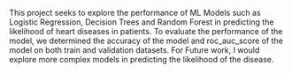This project seeks to explore the performance of ML Models such as Logistic Regression, Decision Trees and Random Forest in predicting the likelihood of heart diseases in patients. 
To evaluate the performance of the model, we determined the accuracy of the model and roc_auc_score of the model on both train and validation datasets.
For Future work, I would explore more complex models in predicting the likelihood of the disease.
